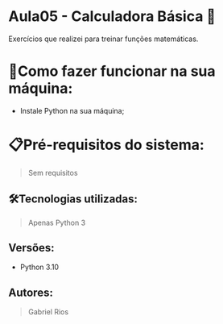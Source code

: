 # Aula05 - Calculadora Básica 🚀

Exercícios que realizei para treinar funções matemáticas.

# 🔌Como fazer funcionar na sua máquina:

- Instale Python na sua máquina;

# 📋Pré-requisitos do sistema:

> Sem requisitos

## 🛠️Tecnologias utilizadas:

> Apenas Python 3

## Versões:

- Python 3.10

## Autores:

> Gabriel Rios
